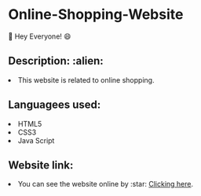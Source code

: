 # Online-Shopping-Website
🤝 Hey Everyone! :smile:

<h2>Description: :alien:</h2>
<li>This website is related to online shopping.</li>

<h2>Languagees used:</h2>
<li>HTML5</li>
<li>CSS3</li>
<li>Java Script</li>

<h2>Website link:</h2>
<li>You can see the website online by :star: <a href="https://neerajsaini12560.github.io/Online-Shopping-Website/">Clicking here</a>.</li>
